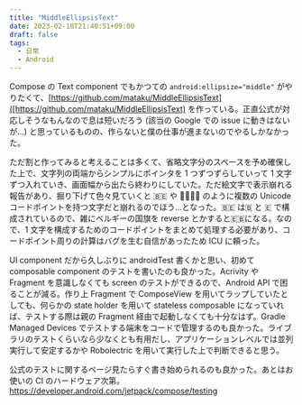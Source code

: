 ```yaml
---
title: "MiddleEllipsisText"
date: 2023-02-18T21:40:51+09:00
draft: false
tags:
  - 日常
  - Android
---
```


Compose の Text component でもかつての `android:ellipsize="middle"` がやりたくて、[https://github.com/mataku/MiddleEllipsisText]([https://github.com/mataku/MiddleEllipsisText) を作っている。正直公式が対応しそうなもんなので息は短いだろう (該当の Google での issue に動きはないが...) と思っているものの、作らないと僕の仕事が進まないのでやるしかなかった。

ただ割と作ってみると考えることは多くて、省略文字分のスペースを予め確保した上で、文字列の両端からシンプルにポインタを 1 つずつずらしていって 1 文字ずつ入れていき、画面幅から出たら終わりにしていた。ただ絵文字で表示崩れる報告があり、掘り下げて色々見ていくと 🇧🇪 や 👩‍👩‍👧‍👧 のように複数の Unicode コードポイントを持つ文字だと崩れるのでほう...となった。🇧🇪 は🇧 と 🇪 で構成されているので、雑にベルギーの国旗を reverse とかすると🇪🇧になる。なので、1 文字を構成するためのコードポイントをまとめて処理する必要があり、コードポイント周りの計算はバグを生む自信があったため ICU に頼った。

UI component だから久しぶりに androidTest 書くかと思い、初めて composable component のテストを書いたのも良かった。Acrivity や Fragment を意識しなくても screen のテストができるので、Android API で困ることが減る。作り上 Fragment で ComposeView を用いてラップしていたとしても、何らかの state holder を用いて stateless composable になっていれば、テストする際は親の Fragment 経由で起動しなくても十分なはず。Gradle Managed Devices でテストする端末をコードで管理するのも良かった。ライブラリのテストくらいなら少なくとも有用だし、アプリケーションレベルでは並列実行して安定するかや Robolectric を用いて実行した上で判断できると思う。

公式のテストに関するページ見たらすぐ書き始められるのも良かった。あとはお使いの CI のハードウェア次第。
https://developer.android.com/jetpack/compose/testing
